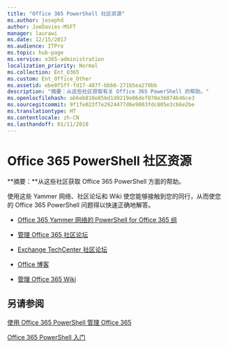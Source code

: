 ```yaml
---
title: "Office 365 PowerShell 社区资源"
ms.author: josephd
author: JoeDavies-MSFT
manager: laurawi
ms.date: 12/15/2017
ms.audience: ITPro
ms.topic: hub-page
ms.service: o365-administration
localization_priority: Normal
ms.collection: Ent_O365
ms.custom: Ent_Office_Other
ms.assetid: ebe0f5ff-fd17-487f-bbb6-271b5ea270bb
description: "摘要：从这些社区获取有关 Office 365 PowerShell 的帮助。"
ms.openlocfilehash: ab6eb810e856d1d9219e06def078e36074646ce3
ms.sourcegitcommit: 9f1fe023f7e2924477d6e9003fdc805e3cb6e2be
ms.translationtype: HT
ms.contentlocale: zh-CN
ms.lasthandoff: 01/11/2018
---
```

# <a name="office-365-powershell-community-resources"></a>Office 365 PowerShell 社区资源

 **摘要：**从这些社区获取 Office 365 PowerShell 方面的帮助。
  
使用这些 Yammer 网络、社区论坛和 Wiki 使您能够接触到您的同行，从而使您的 Office 365 PowerShell 问题得以快速正确地解答。 
  
- [Office 365 Yammer 网络的 PowerShell for Office 365 组](https://www.yammer.com/itpronetwork/#/threads/inGroup?type=in_group&amp;feedId=4632269)
    
- [管理 Office 365 社区论坛]((https://community.office365.com/zh-CN/f/148.aspx))
    
- [Exchange TechCenter 社区论坛](https://social.technet.microsoft.com/Forums/exchange/en-US/home?forum=exchangesvrgeneral)
    
- [Office 博客]((https://blogs.office.com/))
    
- [管理 Office 365 Wiki]((https://community.office365.com/zh-CN/w/manage/default.aspx))
    
## <a name="see-also"></a>另请参阅

#### 

[使用 Office 365 PowerShell 管理 Office 365](manage-office-365-with-office-365-powershell.md)
  
[Office 365 PowerShell 入门](getting-started-with-office-365-powershell.md)

